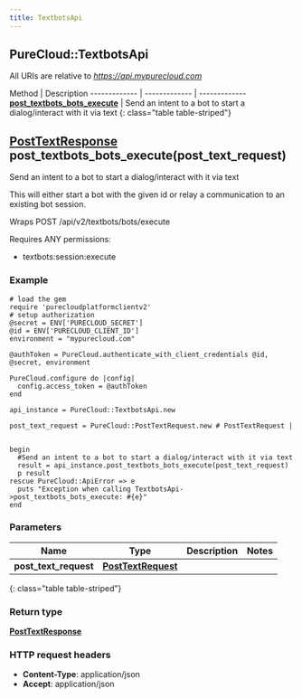 ```yaml
---
title: TextbotsApi
---
```


## PureCloud::TextbotsApi

All URIs are relative to *https://api.mypurecloud.com*

Method | Description
------------- | ------------- | -------------
[**post_textbots_bots_execute**](TextbotsApi.html#post_textbots_bots_execute) | Send an intent to a bot to start a dialog/interact with it via text
{: class="table table-striped"}

<a name="post_textbots_bots_execute"></a>

## [**PostTextResponse**](PostTextResponse.html) post_textbots_bots_execute(post_text_request)



Send an intent to a bot to start a dialog/interact with it via text

This will either start a bot with the given id or relay a communication to an existing bot session.

Wraps POST /api/v2/textbots/bots/execute 

Requires ANY permissions: 

* textbots:session:execute


### Example
```{"language":"ruby"}
# load the gem
require 'purecloudplatformclientv2'
# setup authorization
@secret = ENV['PURECLOUD_SECRET']
@id = ENV['PURECLOUD_CLIENT_ID']
environment = "mypurecloud.com"

@authToken = PureCloud.authenticate_with_client_credentials @id, @secret, environment

PureCloud.configure do |config|
  config.access_token = @authToken
end

api_instance = PureCloud::TextbotsApi.new

post_text_request = PureCloud::PostTextRequest.new # PostTextRequest | 


begin
  #Send an intent to a bot to start a dialog/interact with it via text
  result = api_instance.post_textbots_bots_execute(post_text_request)
  p result
rescue PureCloud::ApiError => e
  puts "Exception when calling TextbotsApi->post_textbots_bots_execute: #{e}"
end
```

### Parameters

Name | Type | Description  | Notes
------------- | ------------- | ------------- | -------------
 **post_text_request** | [**PostTextRequest**](PostTextRequest.html)|  |  |
{: class="table table-striped"}


### Return type

[**PostTextResponse**](PostTextResponse.html)

### HTTP request headers

 - **Content-Type**: application/json
 - **Accept**: application/json



